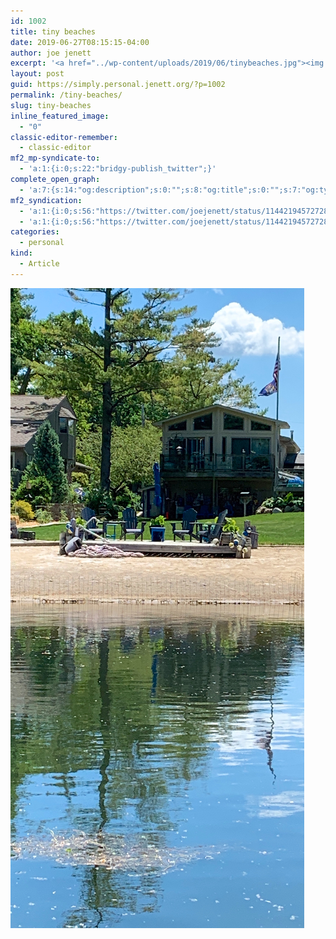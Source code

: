 ```yaml
---
id: 1002
title: tiny beaches
date: 2019-06-27T08:15:15-04:00
author: joe jenett
excerpt: '<a href="../wp-content/uploads/2019/06/tinybeaches.jpg"><img class="alignnone size-full wp-image-1001" src="../wp-content/uploads/2019/06/tinybeaches.jpg" alt="" width="1842" height="4013"></a>'
layout: post
guid: https://simply.personal.jenett.org/?p=1002
permalink: /tiny-beaches/
slug: tiny-beaches
inline_featured_image:
  - "0"
classic-editor-remember:
  - classic-editor
mf2_mp-syndicate-to:
  - 'a:1:{i:0;s:22:"bridgy-publish_twitter";}'
complete_open_graph:
  - 'a:7:{s:14:"og:description";s:0:"";s:8:"og:title";s:0:"";s:7:"og:type";s:0:"";s:12:"twitter:card";s:7:"summary";s:15:"twitter:creator";s:0:"";s:19:"twitter:description";s:0:"";s:8:"og:image";s:0:"";}'
mf2_syndication:
  - 'a:1:{i:0;s:56:"https://twitter.com/joejenett/status/1144219457272852486";}'
  - 'a:1:{i:0;s:56:"https://twitter.com/joejenett/status/1144219457272852486";}'
categories:
  - personal
kind:
  - Article
---
```

[<img loading="lazy" src="../wp-content/uploads/2019/06/tinybeaches.jpg" alt="">](../wp-content/uploads/2019/06/tinybeaches.jpg)